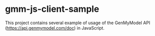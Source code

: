 gmm-js-client-sample
====================

This project contains several example of usage of the GenMyModel API (https://api.genmymodel.com/doc) in JavaScript.